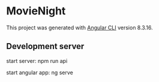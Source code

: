 # MovieNight

This project was generated with [Angular CLI](https://github.com/angular/angular-cli) version 8.3.16.

## Development server

start server: npm run api

start angular app: ng serve
